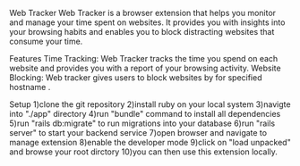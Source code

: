 Web Tracker
Web Tracker is a browser extension that helps you monitor and manage your time spent on websites. It provides you with insights into your browsing habits and enables you to block distracting websites that consume your time.

Features
Time Tracking: Web Tracker tracks the time you spend on each website and provides you with a report of your browsing activity.
Website Blocking: Web tracker gives users to block websites by for specified hostname .

Setup
1)clone the git repository
2)install ruby on your local system
3)navigte into "./app" directory
4)run "bundle" command to install all dependencies
5)run "rails db:migrate" to run migrations into your database
6)run "rails server" to start your backend service
7)open browser and navigate to manage extension
8)enable the developer mode
9)click on "load unpacked" and browse your root dirctory
10)you can then use this extension locally.
